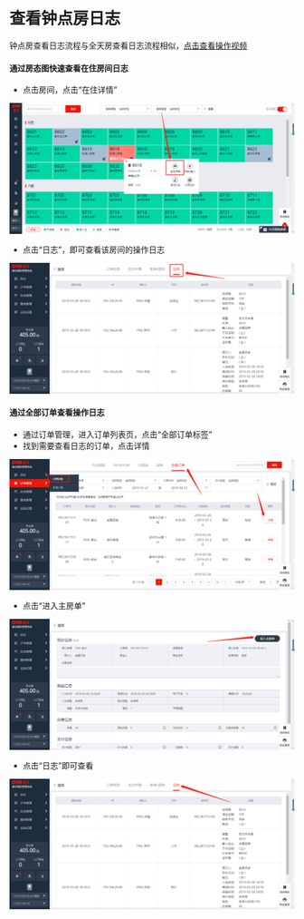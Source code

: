 # 查看钟点房日志

钟点房查看日志流程与全天房查看日志流程相似，[点击查看操作视频](http://crs-pms-vidio.oss-cn-beijing.aliyuncs.com/%E9%92%9F%E7%82%B9%E6%88%BF%E6%97%A5%E5%BF%97.mp4)

#### 通过房态图快速查看在住房间日志

* 点击房间，点击“在住详情”

![](../../.gitbook/assets/image%20%28482%29.png)

* 点击“日志”，即可查看该房间的操作日志

![](../../.gitbook/assets/image%20%28239%29.png)

#### 通过全部订单查看操作日志

* 通过订单管理，进入订单列表页，点击“全部订单标签”
* 找到需要查看日志的订单，点击详情

![](../../.gitbook/assets/image%20%28197%29.png)

* 点击“进入主房单”

![](../../.gitbook/assets/image%20%28777%29.png)

* 点击“日志”即可查看

![](../../.gitbook/assets/image%20%28121%29.png)

